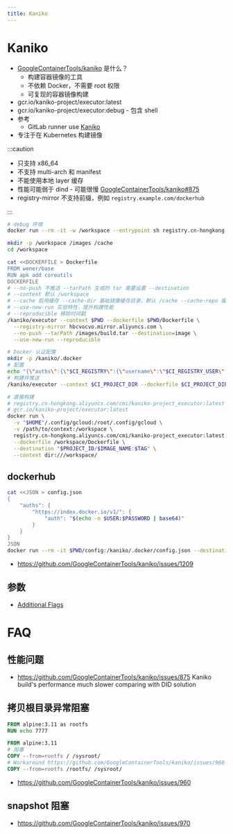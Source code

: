 ```yaml
---
title: Kaniko
---
```


# Kaniko

- [GoogleContainerTools/kaniko](https://github.com/GoogleContainerTools/kaniko) 是什么？
  - 构建容器镜像的工具
  - 不依赖 Docker，不需要 root 权限
  - 可复现的容器镜像构建
- gcr.io/kaniko-project/executor:latest
- gcr.io/kaniko-project/executor:debug - 包含 shell
- 参考
  - GitLab runner use [Kaniko](https://docs.gitlab.com/ee/ci/docker/using_kaniko.html)
- 专注于在 Kubernetes 构建镜像

:::caution

- 只支持 x86_64
- 不支持 multi-arch 和 manifest
- 不能使用本地 layer 缓存
- 性能可能弱于 dind - 可能很慢 [GoogleContainerTools/kaniko#875](https://github.com/GoogleContainerTools/kaniko/issues/875)
- registry-mirror 不支持前缀，例如 `registry.example.com/dockerhub`

:::

```bash
# debug 环境
docker run --rm -it -w /workspace --entrypoint sh registry.cn-hongkong.aliyuncs.com/cmi/kaniko-project_executor:debug

mkdir -p /workspace /images /cache
cd /workspace

cat <<DOCKERFILE > Dockerfile
FROM wener/base
RUN apk add coreutils
DOCKERFILE
# --no-push 不推送 --tarPath 生成的 tar 需要设置 --destination
# --context 默认 /workspace
# --cache 启用缓存 --cache-dir 基础镜像缓存目录，默认 /cache --cache-repo 缓存仓库
# --use-new-run 实验特性，提升构建性能
# --reproducible 移除时间戳
/kaniko/executor --context $PWD --dockerfile $PWD/Dockerfile \
  --registry-mirror hbcvocvo.mirror.aliyuncs.com \
  --no-push --tarPath /images/build.tar --destination=image \
  --use-new-run --reproducible

# Docker 认证配置
mkdir -p /kaniko/.docker
# 配置
echo "{\"auths\":{\"$CI_REGISTRY\":{\"username\":\"$CI_REGISTRY_USER\",\"password\":\"$CI_REGISTRY_PASSWORD\"}}}" > /kaniko/.docker/config.json
# 构建并推送
/kaniko/executor --context $CI_PROJECT_DIR --dockerfile $CI_PROJECT_DIR/Dockerfile --destination $CI_REGISTRY_IMAGE:$CI_COMMIT_TAG

# 直接构建
# registry.cn-hongkong.aliyuncs.com/cmi/kaniko-project_executor:latest
# gcr.io/kaniko-project/executor:latest
docker run \
  -v "$HOME"/.config/gcloud:/root/.config/gcloud \
  -v /path/to/context:/workspace \
  registry.cn-hongkong.aliyuncs.com/cmi/kaniko-project_executor:latest \
  --dockerfile /workspace/Dockerfile \
  --destination "$PROJECT_ID/$IMAGE_NAME:$TAG" \
  --context dir:///workspace/
```

## dockerhub

```bash
cat <<JSON > config.json
{
	"auths": {
		"https://index.docker.io/v1/": {
			"auth": "$(echo -n $USER:$PASSWORD | base64)"
		}
	}
}
JSON
docker run --rm -it $PWD/config:/kaniko/.docker/config.json --destination=yourimagename
```

- https://github.com/GoogleContainerTools/kaniko/issues/1209

## 参数

- [Additional Flags](https://github.com/GoogleContainerTools/kaniko#additional-flags)

# FAQ

## 性能问题
- https://github.com/GoogleContainerTools/kaniko/issues/875
  Kaniko build's performance much slower comparing with DID solution

## 拷贝根目录异常阻塞

```dockerfile
FROM alpine:3.11 as rootfs
RUN echo 7777

FROM alpine:3.11
# 阻塞
COPY --from=rootfs / /sysroot/
# Workaround https://github.com/GoogleContainerTools/kaniko/issues/960
COPY --from=rootfs /rootfs/ /sysroot/
```

- https://github.com/GoogleContainerTools/kaniko/issues/960

## snapshot 阻塞

- https://github.com/GoogleContainerTools/kaniko/issues/970
